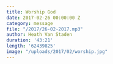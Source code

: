 ```yaml
---
title: Worship God
date: 2017-02-26 00:00:00 Z
category: message
file: "/2017/26-02-2017.mp3"
author: Heath Van Staden
duration: '43:21'
length: '62439825'
image: "/uploads/2017/02/worship.jpg"
---
```

